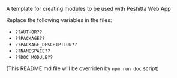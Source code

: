 A template for creating modules to be used with Peshitta Web App

Replace the following variables in the files:
* `??AUTHOR??`
* `??PACKAGE??`
* `??PACKAGE_DESCRIPTION??`
* `??NAMESPACE??`
* `??DOC_MODULE??`

(This README.md file will be overriden by `npm run doc` script)
